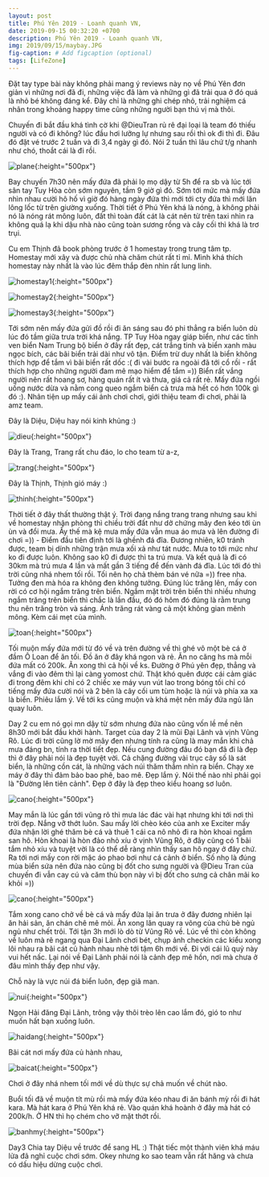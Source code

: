 ```yaml
---
layout: post
title: Phú Yên 2019 - Loanh quanh VN,
date: 2019-09-15 00:32:20 +0700
description: Phú Yên 2019 - Loanh quanh VN,
img: 2019/09/15/maybay.JPG
fig-caption: # Add figcaption (optional)
tags: [LifeZone]
---
```


Đặt tay type bài này không phải mang ý reviews này nọ về Phú Yên đơn giản vì những nơi đã đi, những việc đã làm và những gì đã trải qua ở đó quá là nhỏ bé không đáng kể. Đây chỉ là những ghi chép nhỏ, trải nghiệm cá nhân trong khoảng happy time cũng những người bạn thú vị mà thôi.

Chuyến đi bắt đầu khá tình cờ khi @DieuTran rủ rê đại loại là team đó thiếu người và có đi không? lúc đầu hơi lưỡng lự nhưng sau rồi thì ok đi thì đi. Đâu đó đặt vé trước 2 tuần và đi 3,4 ngày gì đó. Nói 2 tuần thì lâu chứ t/g nhanh như chó, thoắt cái là đi rồi.

![plane]( {{site.url}}/assets/img/2019/09/15/maybay.JPG){:height="500px"}

Bay chuyến 7h30 nên mấy đứa đã phải lọ mọ dậy từ 5h để ra sb và lúc tới sân tay Tuy Hòa còn sớm nguyên, tầm 9 giờ gì đó. Sớm tới mức mà mấy đứa nhìn nhau cười hô hố vì giờ đó hàng ngày đứa thì mới tới cty đứa thì mới lăn lông lốc từ trên giường xuống. Thời tiết ở Phú Yên khá là nóng, à không phải nó là nóng rát mông luôn, đất thì toàn đất cát là cát nên từ trên taxi nhìn ra không quá lạ khi dậu nhà nào cũng toàn sương rồng và cây cối thì khá là trơ trụi.

Cu em Thịnh đã book phòng trước ở 1 homestay trong trung tâm tp. Homestay mới xây và được chủ nhà chăm chút rất tỉ mỉ. Mình khá thích homestay này nhất là vào lúc đêm thắp đèn nhìn rất lung linh. 

![homestay1]( {{site.url}}/assets/img/2019/09/15/homestay1.JPG){:height="500px"}

![homestay2]( {{site.url}}/assets/img/2019/09/15/homestay2.JPG){:height="500px"}

![homestay3]( {{site.url}}/assets/img/2019/09/15/homestay3.JPG){:height="500px"}

Tới sớm nên mấy đứa gửi đồ rồi đi ăn sáng sau đó phi thẳng ra biển luôn dù lúc đó tầm giữa trưa trời khá nắng. TP Tuy Hòa ngay giáp biển, như các tỉnh ven biển Nam Trung bộ biển ở đây rất đẹp, cát trắng tinh và biển xanh màu ngọc bích, các bãi biển trải dài như vô tận. Điểm trừ duy nhất là biển không thích hợp để tắm vì bãi biển rất dốc :( đi vài bước ra ngoài đã tới cổ rồi - rất thích hợp cho những người đam mê mạo hiểm để tắm =)) Biển rất vắng người nên rất hoang sơ, hàng quán rất ít và thưa, giá cả rất rẻ. Mấy đứa ngồi uống nước dừa và nằm cong queo ngắm biển cả trưa mà hết có hơn 100k gì đó :). Nhân tiện up mấy cái ảnh chơi chơi, giới thiệu team đi chơi, phải là amz team.

Đây là Diệu, Diệu hay nói kinh khủng :)

![dieu]( {{site.url}}/assets/img/2019/09/15/dieu.JPG){:height="500px"}

Đây là Trang, Trang rất chu đáo, lo cho team từ a-z,

![trang]( {{site.url}}/assets/img/2019/09/15/trang.JPG){:height="500px"}

Đây là Thịnh, Thịnh gió máy :)

![thinh]( {{site.url}}/assets/img/2019/09/15/thinh.JPG){:height="500px"}

Thời tiết ở đây thất thường thật ý. Trời đang nắng trang trang nhưng sau khi về homestay nhận phòng thì chiều trời đất như dở chứng mây đen kéo tới ùn ùn và đổi mưa. Ấy thế mà kệ mưa mấy đứa vẫn mua áo mưa và lên đường đi chơi =)) - Điểm đầu tiên định tới là ghềnh đá đĩa. Đương nhiên, k0 tránh được, team bị dính những trận mưa xối xả như tát nước. Mưa to tới mức như ko đi được luôn. Không sao k0 đi được thì ta trú mưa. Và kết quả là đi có 30km mà trú mưa 4 lần và mất gần 3 tiếng để đến vành đá đĩa. Lúc tới đó thì trời cũng nhá nhem tối rồi. Tối nên họ chả thèm bán vé nữa =)) free nha. Tưởng đen mà hóa ra không đen không tưởng. Đúng lúc trăng lên, mấy con rời có cơ hội ngắm trăng trên biển. Ngắm mặt trời trên biển thì nhiều nhưng ngắm trăng trên biển thì chắc là lần đầu, đó đó hôm đó đúng là rằm trung thu nên trăng tròn và sáng. Ánh trăng rát vàng cả một không gian mênh mông. Kèm cái mẹt của mình.

![toan]( {{site.url}}/assets/img/2019/09/15/toan.JPG){:height="500px"}

Tối muộn mấy đứa mới từ đó về và trên đường về thì ghé vô một bè cá ở đầm Ô Loan để ăn tối. Đồ ăn ở đây khá ngon và rẻ. Ăn no căng hs mà mỗi đứa mất có 200k. Ăn xong thì cả hội về ks. Đường ở Phú yên đẹp, thẳng và vắng đi vào đêm thì lại càng yomost chứ. Thật khó quên được cái cảm giác đi trong đêm khi chỉ có 2 chiếc xe máy vun vút lao trong bóng tối chỉ có tiếng mấy đứa cười nói và 2 bên là cây cối um tùm hoặc là núi và phía xa xa là biển. Phiêu lắm ý. Về tới ks cũng muộn và khá mệt nên mấy đứa ngủ lăn quay luôn.

Day 2 cu em nó gọi mn dậy từ sớm nhưng đứa nào cũng vốn lề mề nên 8h30 mới bắt đầu khởi hành. Target của day 2 là mũi Đại Lãnh và vịnh Vũng Rô. Lúc đi trời cũng lờ mờ mây đen nhưng tính ra cũng là may mắn khi chả mưa đáng bn, tính ra thời tiết đẹp. Nếu cung đường đâu đó bạn đã đi là đẹp thì ở đây phải nói là đẹp tuyệt vời. Cả chặng đường vài trục cây số là sát biển, là những cồn cát, là những vách núi thăm thẳm nhìn ra biển. Chạy xe máy ở đây thì đảm bảo bao phê, bao mê. Đẹp lắm ý. Nói thế nào nhỉ phải gọi là "Đường lên tiên cảnh". Đẹp ở đây là đẹp theo kiểu hoang sơ luôn. 

![cano]( {{site.url}}/assets/img/2019/09/15/dailanh.JPG){:height="500px"}

May mắn là lúc gần tới vũng rô thì mưa lác đác vài hạt nhưng khi tới nơi thì trời đẹp. Nắng vỡ thớt luôn. Sau mấy lời chèo kéo của anh xe Exciter mấy đứa nhận lời ghé thăm bè cá và thuê 1 cái ca nô nhỏ đi ra hòn khoai ngắm san hô. Hòn khoai là hòn đảo nhỏ xíu ở vịnh Vũng Rô, ở đây cũng có 1 bãi tắm nhỏ xíu và tuyệt vời là có thể dễ ràng nhìn thấy san hô ngay ở đây chứ. Ra tới nơi mấy con rời mặc áo phao bơi như cá cảnh ở biển. Số nhọ là đúng mùa biển sứa nên đứa nào cũng bị đốt cho sưng người và @Dieu Tran của chuyến đi vẫn cay cú và căm thù bọn này vì bị đốt cho sưng cả chân mãi ko khỏi =)) 

![cano]( {{site.url}}/assets/img/2019/09/15/cano.JPG){:height="500px"}

Tắm xong cano chở về bè cá và mấy đứa lại ăn trưa ở đây đương nhiên lại ăn hải sản, ăn chán chê mê mỏi. Ăn xong lăn quay ra võng của chủ bè ngủ ngủ như chết trôi. Tới tận 3h mới lò dò từ Vũng Rô về. Lúc về thì còn không về luôn mà rẽ ngang qua Đại Lãnh chơi bét, chụp ảnh checkin các kiểu xong lôi nhau ra bãi cát củ hành nhau nhè tới tậm 6h mới về. Đi với cái lũ quỷ này vui hết nấc. Lại nói về Đại Lãnh phải nói là cảnh đẹp mê hồn, nơi mà chưa ở đâu mình thấy đẹp như vậy.

Chỗ này là vực núi đá biển luôn, đẹp giã man.


![nui]( {{site.url}}/assets/img/2019/09/15/nui.JPG){:height="500px"}


Ngọn Hải đăng Đại Lãnh, trông vậy thôi trèo lên cao lắm đó, gió to như muốn hất bạn xuống luôn.


![haidang]( {{site.url}}/assets/img/2019/09/15/haidang.JPG){:height="500px"}


Bãi cát  nơi mấy đứa củ hành nhau,

![baicat]( {{site.url}}/assets/img/2019/09/15/baicat.JPG){:height="500px"}

Chơi ở đây nhá nhem tối mới về dù thực sự chả muốn về chút nào.

Buổi tối đã về muộn tít mù rồi mà mấy đứa kéo nhau đi ăn bánh mỳ rồi đi hát kara. Mà hát kara ở Phú Yên khá rẻ. Vào quán khá hoành ở đây mà hát có 200k/h. Ở HN thì họ chém cho vỡ mặt thớt rồi.

![banhmy]( {{site.url}}/assets/img/2019/09/15/banhmy.JPG){:height="500px"}

Day3 Chia tay Diệu về trước để sang HL :) Thật tiếc một thành viên khá máu lửa đã nghỉ cuộc chơi sớm. Okey nhưng ko sao team vẫn rất hăng và chưa có dấu hiệu dừng cuộc chơi. 

